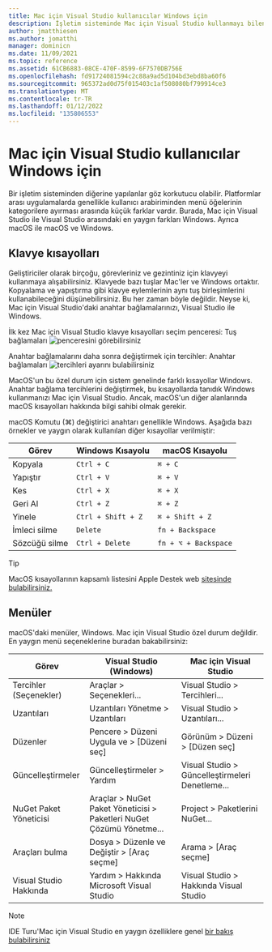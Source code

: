 ```yaml
---
title: Mac için Visual Studio kullanıcılar Windows için
description: İşletim sisteminde Mac için Visual Studio kullanmayı bilen geliştiriciler için Visual Studio giriş Windows giriş.
author: jmatthiesen
ms.author: jomatthi
manager: dominicn
ms.date: 11/09/2021
ms.topic: reference
ms.assetid: 61CB6883-08CE-470F-8599-6F7570DB756E
ms.openlocfilehash: fd91724081594c2c88a9ad5d104bd3ebd8ba60f6
ms.sourcegitcommit: 965372ad0d75f015403c1af508080bf799914ce3
ms.translationtype: MT
ms.contentlocale: tr-TR
ms.lasthandoff: 01/12/2022
ms.locfileid: "135806553"
---
```

# <a name="visual-studio-for-mac-for-windows-users"></a>Mac için Visual Studio kullanıcılar Windows için

Bir işletim sisteminden diğerine yapılanlar göz korkutucu olabilir. Platformlar arası uygulamalarda genellikle kullanıcı arabiriminden menü öğelerinin kategorilere ayırması arasında küçük farklar vardır. Burada, Mac için Visual Studio ile Visual Studio arasındaki en yaygın farkları Windows. Ayrıca macOS ile macOS ve Windows.

## <a name="keyboard-shortcuts"></a>Klavye kısayolları

Geliştiriciler olarak birçoğu, görevleriniz ve gezintiniz için klavyeyi kullanmaya alışabilirsiniz. Klavyede bazı tuşlar Mac'ler ve Windows ortaktır. Kopyalama ve yapıştırma gibi klavye eylemlerinin aynı tuş birleşimlerini kullanabileceğini düşünebilirsiniz. Bu her zaman böyle değildir. Neyse ki, Mac için Visual Studio'daki anahtar bağlamalarınızı, Visual Studio ile Windows.

İlk kez Mac için Visual Studio klavye kısayolları seçim penceresi: Tuş bağlamaları ![ penceresini görebilirsiniz](media/ide-tour-2019-keyboard-shortcut.png)

Anahtar bağlamalarını daha sonra değiştirmek için tercihler: Anahtar bağlamaları ![ tercihleri ayarını bulabilirsiniz](media/customizing-the-ide-image10a.png)

MacOS'un bu özel durum için sistem genelinde farklı kısayollar Windows. Anahtar bağlama tercihlerini değiştirmek, bu kısayollarda tanıdık Windows kullanmanızı Mac için Visual Studio. Ancak, macOS'un diğer alanlarında macOS kısayolları hakkında bilgi sahibi olmak gerekir.

macOS Komutu (⌘) değiştirici anahtarı genellikle Windows. Aşağıda bazı örnekler ve yaygın olarak kullanılan diğer kısayollar verilmiştir:

|Görev                   |Windows Kısayolu         |macOS Kısayolu      |
|-----------------------|-------------------------|--------------------|
|Kopyala                   |`Ctrl + C`               |`⌘ + C`             |
|Yapıştır                  |`Ctrl + V`               |`⌘ + V`             |
|Kes                    |`Ctrl + X`               |`⌘ + X`             |
|Geri Al                   |`Ctrl + Z`               |`⌘ + Z`             |
|Yinele                   |`Ctrl + Shift + Z`       |`⌘ + Shift + Z`     |
|İmleci silme |`Delete`                 |`fn + Backspace`    |
|Sözcüğü silme            |`Ctrl + Delete`          |`fn + ⌥ + Backspace`|

> [!TIP]
> MacOS kısayollarının kapsamlı listesini Apple Destek web [sitesinde bulabilirsiniz.](https://support.apple.com/en-us/HT201236)

## <a name="menus"></a>Menüler

macOS'daki menüler, Windows. Mac için Visual Studio özel durum değildir. En yaygın menü seçeneklerine buradan bakabilirsiniz:

|Görev                   |Visual Studio (Windows)                                              |Mac için Visual Studio                |
|-----------------------|---------------------------------------------------------------------|-------------------------------------|
|Tercihler (Seçenekler)  |Araçlar > Seçenekleri...                                                   |Visual Studio > Tercihleri...       |
|Uzantıları             |Uzantıları Yönetme > Uzantıları                                       |Visual Studio > Uzantıları...        |
|Düzenler                |Pencere > Düzeni Uygula ve > [Düzeni seç]                       |Görünüm > Düzeni > [Düzen seç]               |
|Güncelleştirmeler                |Güncelleştirmeler > Yardım                                             |Visual Studio > Güncelleştirmeleri Denetleme... |
|NuGet Paket Yöneticisi  |Araçlar > NuGet Paket Yöneticisi > Paketleri NuGet Çözümü Yönetme... |Project > Paketlerini NuGet...   |
|Araçları bulma             |Dosya > Düzenle ve Değiştir > [Araç seçme]                              |Arama > [Araç seçme]               |
|Visual Studio Hakkında    |Yardım > Hakkında Microsoft Visual Studio                                 |Visual Studio > Hakkında Visual Studio  

> [!NOTE]
> IDE Turu'Mac için Visual Studio en yaygın özelliklere genel [bir bakış bulabilirsiniz](ide-tour.md)
